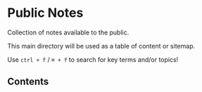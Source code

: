 <!-- omit from toc -->
# Public Notes

Collection of notes available to the public.

This main directory will be used as a table of content or sitemap.

Use `ctrl + f` / `⌘ + f` to search for key terms and/or topics!

<!-- omit from toc -->
## Contents
